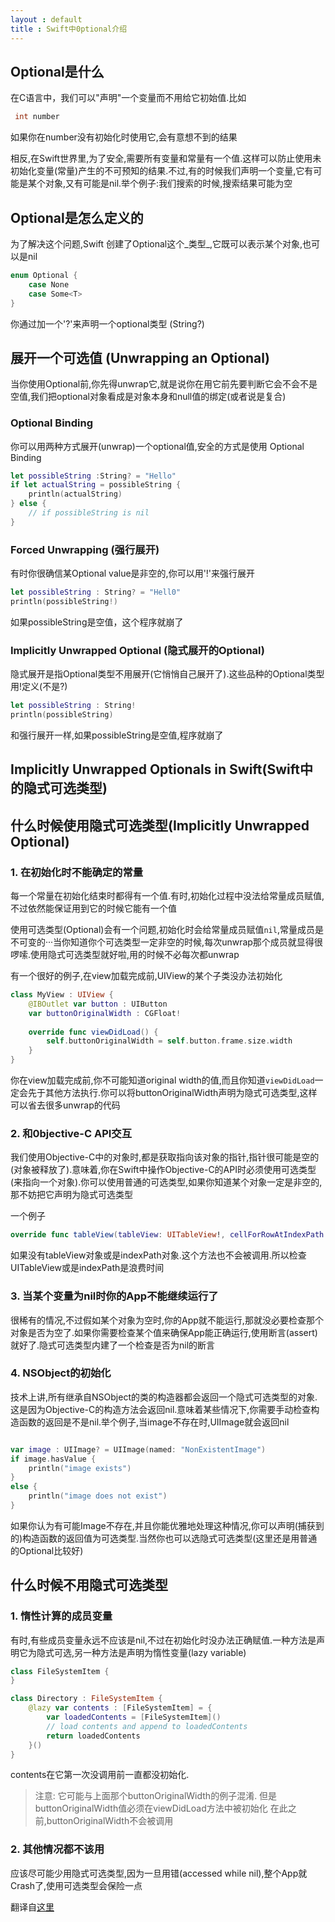 ```yaml
---
layout : default
title : Swift中0ptional介绍
---
```


## Optional是什么

在C语言中，我们可以"声明"一个变量而不用给它初始值.比如

```C
 int number

```

如果你在number没有初始化时使用它,会有意想不到的结果

相反,在Swift世界里,为了安全,需要所有变量和常量有一个值.这样可以防止使用未初始化变量(常量)产生的不可预知的结果.不过,有的时候我们声明一个变量,它有可能是某个对象,又有可能是nil.举个例子:我们搜索的时候,搜索结果可能为空

## Optional是怎么定义的

为了解决这个问题,Swift 创建了Optional这个_类型_,它既可以表示某个对象,也可以是nil

```Swift
enum Optional {
    case None
    case Some<T>
}
```
你通过加一个'?'来声明一个optional类型 (String?)

## 展开一个可选值 (Unwrapping an Optional)

当你使用Optional前,你先得unwrap它,就是说你在用它前先要判断它会不会不是空值,我们把optional对象看成是对象本身和null值的绑定(或者说是复合)

### Optional Binding

你可以用两种方式展开(unwrap)一个optional值,安全的方式是使用 Optional Binding

```Swift
let possibleString :String? = "Hello"
if let actualString = possibleString {
    println(actualString)
} else {
    // if possibleString is nil
}

```

### Forced Unwrapping (强行展开)

有时你很确信某Optional value是非空的,你可以用'!'来强行展开

```Swift
let possibleString : String? = "Hell0"
println(possibleString!)
```

如果possibleString是空值，这个程序就崩了

### Implicitly Unwrapped Optional (隐式展开的Optional)

隐式展开是指Optional类型不用展开(它悄悄自己展开了).这些品种的Optional类型用!定义(不是?)

```Swift
let possibleString : String! 
println(possibleString)
```
和强行展开一样,如果possibleString是空值,程序就崩了

## Implicitly Unwrapped Optionals in Swift(Swift中的隐式可选类型)

## 什么时候使用隐式可选类型(Implicitly Unwrapped Optional)

### 1. 在初始化时不能确定的常量

每一个常量在初始化结束时都得有一个值.有时,初始化过程中没法给常量成员赋值,不过依然能保证用到它的时候它能有一个值

使用可选类型(Optional)会有一个问题,初始化时会给常量成员赋值<code>nil</code>,常量成员是不可变的···当你知道你个可选类型一定非空的时候,每次unwrap那个成员就显得很啰嗦.使用隐式可选类型就好啦,用的时候不必每次都unwrap

有一个很好的例子,在view加载完成前,UIView的某个子类没办法初始化

```Swift
class MyView : UIView {
    @IBOutlet var button : UIButton
    var buttonOriginalWidth : CGFloat!
    
    override func viewDidLoad() {
        self.buttonOriginalWidth = self.button.frame.size.width
    }
}

```

你在view加载完成前,你不可能知道original width的值,而且你知道<code>viewDidLoad</code>一定会先于其他方法执行.你可以将buttonOriginalWidth声明为隐式可选类型,这样可以省去很多unwrap的代码
 
### 2. 和0bjective-C API交互

我们使用Objective-C中的对象时,都是获取指向该对象的指针,指针很可能是空的(对象被释放了).意味着,你在Swift中操作Objective-C的API时必须使用可选类型(来指向一个对象).你可以使用普通的可选类型,如果你知道某个对象一定是非空的,那不妨把它声明为隐式可选类型

一个例子

```Swift
override func tableView(tableView: UITableView!, cellForRowAtIndexPath indexPath: NSIndexPath!) -> UITableViewCell? { return nil }

```
如果没有tableView对象或是indexPath对象.这个方法也不会被调用.所以检查UITableView或是indexPath是浪费时间

### 3. 当某个变量为nil时你的App不能继续运行了

很稀有的情况,不过假如某个对象为空时,你的App就不能运行,那就没必要检查那个对象是否为空了.如果你需要检查某个值来确保App能正确运行,使用断言(assert)就好了.隐式可选类型内建了一个检查是否为nil的断言

### 4. NSObject的初始化

技术上讲,所有继承自NSObject的类的构造器都会返回一个隐式可选类型的对象.这是因为Objective-C的构造方法会返回nil.意味着某些情况下,你需要手动检查构造函数的返回是不是nil.举个例子,当image不存在时,UIImage就会返回nil

```Swift

var image : UIImage? = UIImage(named: "NonExistentImage")
if image.hasValue {
    println("image exists")
}
else {
    println("image does not exist")
}

```

如果你认为有可能Image不存在,并且你能优雅地处理这种情况,你可以声明(捕获到的)构造函数的返回值为可选类型.当然你也可以选隐式可选类型(这里还是用普通的Optional比较好)

## 什么时候不用隐式可选类型

### 1. 惰性计算的成员变量

有时,有些成员变量永远不应该是nil,不过在初始化时没办法正确赋值.一种方法是声明它为隐式可选,另一种方法是声明为惰性变量(lazy variable)

```Swift
class FileSystemItem {
}

class Directory : FileSystemItem {
    @lazy var contents : [FileSystemItem] = {
        var loadedContents = [FileSystemItem]()
        // load contents and append to loadedContents
        return loadedContents
    }()
}
```
contents在它第一次没调用前一直都没初始化.

> 注意: 它可能与上面那个buttonOriginalWidth的例子混淆.
> 但是buttonOriginalWidth值必须在viewDidLoad方法中被初始化
> 在此之前,buttonOriginalWidth不会被调用

### 2. 其他情况都不该用

应该尽可能少用隐式可选类型,因为一旦用错(accessed while nil),整个App就Crash了,使用可选类型会保险一点


翻译自[这里](http://www.drewag.me/posts/what-is-an-optional-in-swift#optional-binding)
